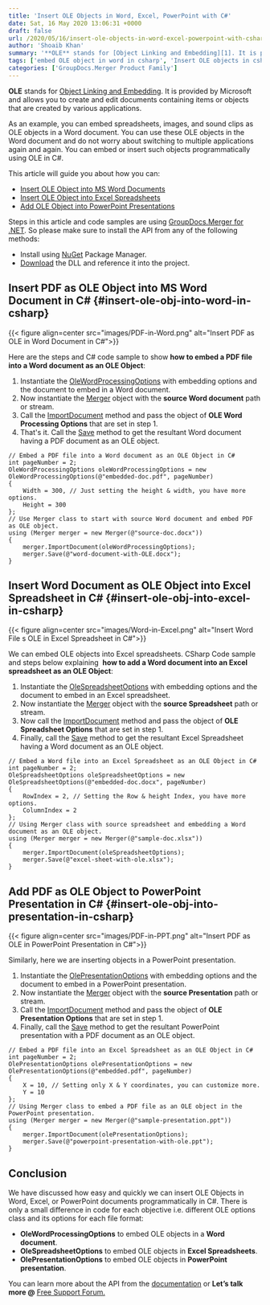 ```yaml
---
title: 'Insert OLE Objects in Word, Excel, PowerPoint with C#'
date: Sat, 16 May 2020 13:06:31 +0000
draft: false
url: /2020/05/16/insert-ole-objects-in-word-excel-powerpoint-with-csharp/
author: 'Shoaib Khan'
summary: '**OLE** stands for [Object Linking and Embedding][1]. It is provided by Microsoft and allows you to create and edit documents containing items or objects that are created by various applications.'
tags: ['embed OLE object in word in csharp', 'Insert OLE objects in csharp', 'insert OLE objects in excel in csharp', 'insert OLE objects in presentations in csharp']
categories: ['GroupDocs.Merger Product Family']
---
```


**OLE** stands for [Object Linking and Embedding][2]. It is provided by Microsoft and allows you to create and edit documents containing items or objects that are created by various applications.

As an example, you can embed spreadsheets, images, and sound clips as OLE objects in a Word document. You can use these OLE objects in the Word document and do not worry about switching to multiple applications again and again. You can embed or insert such objects programmatically using OLE in C#.

This article will guide you about how you can:

*   [Insert OLE Object into MS Word Documents][3]
*   [Insert OLE Object into Excel Spreadsheets][4]
*   [Add OLE Object into PowerPoint Presentations][5]

Steps in this article and code samples are using [GroupDocs.Merger for .NET][6]. So please make sure to install the API from any of the following methods:

*   Install using [NuGet][7] Package Manager.
*   [Download][8] the DLL and reference it into the project.

## Insert PDF as OLE Object into MS Word Document in C# {#insert-ole-obj-into-word-in-csharp}



{{< figure align=center src="images/PDF-in-Word.png" alt="Insert PDF as OLE in Word Document in C#">}}


Here are the steps and C# code sample to show **how to embed a PDF file into a Word document as an OLE Object**:

1.  Instantiate the [OleWordProcessingOptions][9] with embedding options and the document to embed in a Word document.
2.  Now instantiate the [Merger][10] object with the **source Word document** path or stream.
3.  Call the [ImportDocument][11] method and pass the object of **OLE Word Processing Options** that are set in step 1.
4.  That's it. Call the [Save][12] method to get the resultant Word document having a PDF document as an OLE object.

```
// Embed a PDF file into a Word document as an OLE Object in C#
int pageNumber = 2;
OleWordProcessingOptions oleWordProcessingOptions = new OleWordProcessingOptions(@"embedded-doc.pdf", pageNumber)
{ 
    Width = 300, // Just setting the height & width, you have more options.
    Height = 300
};
// Use Merger class to start with source Word document and embed PDF as OLE object.
using (Merger merger = new Merger(@"source-doc.docx"))
{
    merger.ImportDocument(oleWordProcessingOptions);
    merger.Save(@"word-document-with-OLE.docx");
}
```

## Insert Word Document as OLE Object into Excel Spreadsheet in C# {#insert-ole-obj-into-excel-in-csharp}



{{< figure align=center src="images/Word-in-Excel.png" alt="Insert Word File s OLE in Excel Spreadsheet in C#">}}


We can embed OLE objects into Excel spreadsheets. CSharp Code sample and steps below explaining  **how to add a Word document into an Excel spreadsheet as an OLE Object**:

1.  Instantiate the [OleSpreadsheetOptions][13] with embedding options and the document to embed in an Excel spreadsheet.
2.  Now instantiate the [Merger][14] object with the **source Spreadsheet** path or stream.
3.  Now call the [ImportDocument][15] method and pass the object of **OLE Spreadsheet Options** that are set in step 1.
4.  Finally, call the [Save][16] method to get the resultant Excel Spreadsheet having a Word document as an OLE object.

```
// Embed a Word file into an Excel Spreadsheet as an OLE Object in C#
int pageNumber = 2;
OleSpreadsheetOptions oleSpreadsheetOptions = new OleSpreadsheetOptions(@"embedded-doc.docx", pageNumber)
{
    RowIndex = 2, // Setting the Row & height Index, you have more options.
    ColumnIndex = 2
};
// Using Merger class with source spreadsheet and embedding a Word document as an OLE object.
using (Merger merger = new Merger(@"sample-doc.xlsx"))
{
    merger.ImportDocument(oleSpreadsheetOptions);
    merger.Save(@"excel-sheet-with-ole.xlsx");
}
```

## Add PDF as OLE Object to PowerPoint Presentation in C# {#insert-ole-obj-into-presentation-in-csharp}



{{< figure align=center src="images/PDF-in-PPT.png" alt="Insert PDF as OLE in PowerPoint Presentation in C#">}}


Similarly, here we are inserting objects in a PowerPoint presentation.

1.  Instantiate the [OlePresentationOptions][17] with embedding options and the document to embed in a PowerPoint presentation.
2.  Now instantiate the [Merger][18] object with the **source Presentation** path or stream.
3.  Call the [ImportDocument][19] method and pass the object of **OLE Presentation Options** that are set in step 1.
4.  Finally, call the [Save][20] method to get the resultant PowerPoint presentation with a PDF document as an OLE object.

```
// Embed a PDF file into an Excel Spreadsheet as an OLE Object in C#
int pageNumber = 2;
OlePresentationOptions olePresentationOptions = new OlePresentationOptions(@"embedded.pdf", pageNumber)
{
    X = 10, // Setting only X & Y coordinates, you can customize more.
    Y = 10
};
// Using Merger class to embed a PDF file as an OLE object in the PowerPoint presentation.
using (Merger merger = new Merger(@"sample-presentation.ppt"))
{
    merger.ImportDocument(olePresentationOptions);
    merger.Save(@"powerpoint-presentation-with-ole.ppt");
}
```

## Conclusion

We have discussed how easy and quickly we can insert OLE Objects in Word, Excel, or PowerPoint documents programmatically in C#. There is only a small difference in code for each objective i.e. different OLE options class and its options for each file format:

*   **OleWordProcessingOptions** to embed OLE objects in a **Word document**.
*   **OleSpreadsheetOptions** to embed OLE objects in **Excel Spreadsheets**.
*   **OlePresentationOptions** to embed OLE objects in **PowerPoint presentation**.

You can learn more about the API from the [documentation][21] or **Let’s talk more @** [Free Support Forum.][22]







[1]: https://docs.microsoft.com/en-us/cpp/mfc/ole-background
[2]: https://docs.microsoft.com/en-us/cpp/mfc/ole-background
[3]: https://blog.groupdocs.com/2020/05/16/insert-ole-objects-in-word-excel-powerpoint-with-csharp/#insert-ole-obj-into-word-in-csharp
[4]: https://blog.groupdocs.com/2020/05/16/insert-ole-objects-in-word-excel-powerpoint-with-csharp/#insert-ole-obj-into-excel-in-csharp
[5]: https://blog.groupdocs.com/2020/05/16/insert-ole-objects-in-word-excel-powerpoint-with-csharp/#insert-ole-obj-into-presentation-in-csharp
[6]: https://products.groupdocs.com/merger/net
[7]: https://www.nuget.org/packages/GroupDocs.Merger
[8]: https://downloads.groupdocs.com/merger/net
[9]: https://apireference.groupdocs.com/merger/net/groupdocs.merger.domain.options/olewordprocessingoptions
[10]: https://apireference.groupdocs.com/merger/net/groupdocs.merger/merger
[11]: https://apireference.groupdocs.com/merger/net/groupdocs.merger/merger/methods/importdocument
[12]: https://apireference.groupdocs.com/merger/net/groupdocs.merger.merger/save/methods/1
[13]: https://apireference.groupdocs.com/merger/net/groupdocs.merger.domain.options/olespreadsheetoptions
[14]: https://apireference.groupdocs.com/merger/net/groupdocs.merger/merger
[15]: https://apireference.groupdocs.com/merger/net/groupdocs.merger/merger/methods/importdocument
[16]: https://apireference.groupdocs.com/merger/net/groupdocs.merger.merger/save/methods/1
[17]: https://apireference.groupdocs.com/merger/net/groupdocs.merger.domain.options/olepresentationoptions
[18]: https://apireference.groupdocs.com/merger/net/groupdocs.merger/merger
[19]: https://apireference.groupdocs.com/merger/net/groupdocs.merger/merger/methods/importdocument
[20]: https://apireference.groupdocs.com/merger/net/groupdocs.merger.merger/save/methods/1
[21]: https://docs.groupdocs.com/merger/net/import-documents/
[22]: https://forum.groupdocs.com/c/merger

